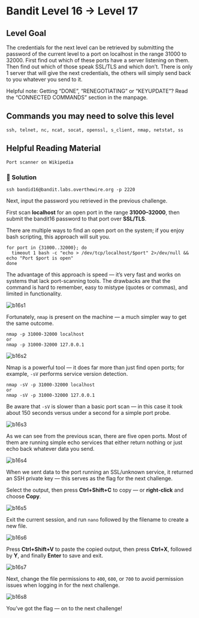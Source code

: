 # Bandit Level 16 → Level 17

## Level Goal

The credentials for the next level can be retrieved by submitting the password of the current level to a port on localhost in the range 31000 to 32000. First find out which of these ports have a server listening on them. Then find out which of those speak SSL/TLS and which don’t. There is only 1 server that will give the next credentials, the others will simply send back to you whatever you send to it.

Helpful note: Getting “DONE”, “RENEGOTIATING” or “KEYUPDATE”? Read the “CONNECTED COMMANDS” section in the manpage.

## Commands you may need to solve this level

    ssh, telnet, nc, ncat, socat, openssl, s_client, nmap, netstat, ss

## Helpful Reading Material

    Port scanner on Wikipedia


### 🔑 Solution

```
ssh bandid16@bandit.labs.overthewire.org -p 2220
```
Next, input the password you retrieved in the previous challenge.

First scan **localhost** for an open port in the range **31000–32000**, then submit the bandit16 password to that port over **SSL/TLS**.

There are multiple ways to find an open port on the system; if you enjoy bash scripting, this approach will suit you.
```
for port in {31000..32000}; do
  timeout 1 bash -c "echo > /dev/tcp/localhost/$port" 2>/dev/null && echo "Port $port is open"
done

```
The advantage of this approach is speed — it’s very fast and works on systems that lack port-scanning tools. The drawbacks are that the command is hard to remember, easy to mistype (quotes or commas), and limited in functionality.  

![b16s1](b16s1.png)

Fortunately, `nmap` is present on the machine — a much simpler way to get the same outcome.
```
nmap -p 31000-32000 localhost
or 
nmap -p 31000-32000 127.0.0.1
```
![b16s2](b16s2.png)

Nmap is a powerful tool — it does far more than just find open ports; for example, ``-sV`` performs service version detection.
```
nmap -sV -p 31000-32000 localhost
or 
nmap -sV -p 31000-32000 127.0.0.1
```
Be aware that ``-sV`` is slower than a basic port scan — in this case it took about 150 seconds versus under a second for a simple port probe. 

![b16s3](b16s3.png)

As we can see from the previous scan, there are five open ports. Most of them are running simple echo services that either return nothing or just echo back whatever data you send.

![b16s4](b16s4.png)

When we sent data to the port running an SSL/unknown service, it returned an SSH private key — this serves as the flag for the next challenge.

Select the output, then press **Ctrl+Shift+C** to copy — or **right-click** and choose **Copy**.

![b16s5](b16s5.png)

Exit the current session, and run `nano` followed by the filename to create a new file.

![b16s6](b16s6.png)

Press **Ctrl+Shift+V** to paste the copied output, then press **Ctrl+X**, followed by **Y**, and finally **Enter** to save and exit.

![b16s7](b16s7.png)

Next, change the file permissions to `400`, `600`, or `700` to avoid permission issues when logging in for the next challenge.

![b16s8](b16s8.png)

You’ve got the flag — on to the next challenge!

